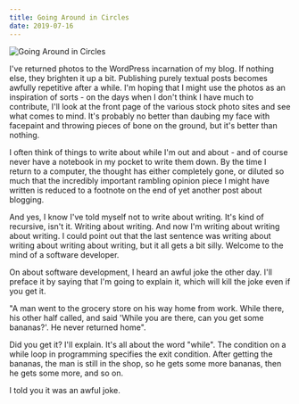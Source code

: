 ```yaml
---
title: Going Around in Circles
date: 2019-07-16
---
```


![Going Around in Circles](https://source.unsplash.com/di8ognBauG0/1600x900)

I've returned photos to the WordPress incarnation of my blog. If nothing else, they brighten it up a bit. Publishing purely textual posts becomes awfully repetitive after a while. I'm hoping that I might use the photos as an inspiration of sorts - on the days when I don't think I have much to contribute, I'll look at the front page of the various stock photo sites and see what comes to mind. It's probably no better than daubing my face with facepaint and throwing pieces of bone on the ground, but it's better than nothing.

I often think of things to write about while I'm out and about - and of course never have a notebook in my pocket to write them down. By the time I return to a computer, the thought has either completely gone, or diluted so much that the incredibly important rambling opinion piece I might have written is reduced to a footnote on the end of yet another post about blogging.

And yes, I know I've told myself not to write about writing. It's kind of recursive, isn't it. Writing about writing. And now I'm writing about writing about writing. I could point out that the last sentence was writing about writing about writing about writing, but it all gets a bit silly. Welcome to the mind of a software developer.

On about software development, I heard an awful joke the other day. I'll preface it by saying that I'm going to explain it, which will kill the joke even if you get it.

"A man went to the grocery store on his way home from work. While there, his other half called, and said 'While you are there, can you get some bananas?'. He never returned home".

Did you get it? I'll explain. It's all about the word "while". The condition on a while loop in programming specifies the exit condition. After getting the bananas, the man is still in the shop, so he gets some more bananas, then he gets some more, and so on.

I told you it was an awful joke.